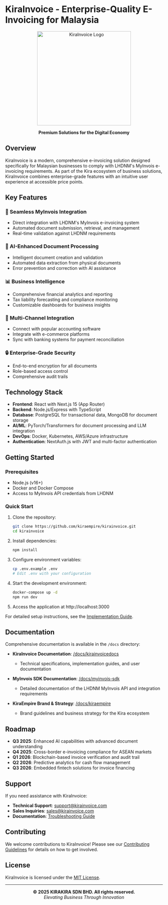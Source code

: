 # KiraInvoice - Enterprise-Quality E-Invoicing for Malaysia

<p align="center">
  <img src="docs/assets/images/kirainvoice-logo.png" alt="KiraInvoice Logo" width="300"/>
</p>

<p align="center">
  <b>Premium Solutions for the Digital Economy</b>
</p>

## Overview

KiraInvoice is a modern, comprehensive e-invoicing solution designed specifically for Malaysian businesses to comply with LHDNM's MyInvois e-invoicing requirements. As part of the Kira ecosystem of business solutions, KiraInvoice combines enterprise-grade features with an intuitive user experience at accessible price points.

## Key Features

### 🔄 Seamless MyInvois Integration
- Direct integration with LHDNM's MyInvois e-invoicing system
- Automated document submission, retrieval, and management
- Real-time validation against LHDNM requirements

### 🤖 AI-Enhanced Document Processing
- Intelligent document creation and validation
- Automated data extraction from physical documents
- Error prevention and correction with AI assistance

### 📊 Business Intelligence
- Comprehensive financial analytics and reporting
- Tax liability forecasting and compliance monitoring
- Customizable dashboards for business insights

### 🔌 Multi-Channel Integration
- Connect with popular accounting software
- Integrate with e-commerce platforms
- Sync with banking systems for payment reconciliation

### 🔒 Enterprise-Grade Security
- End-to-end encryption for all documents
- Role-based access control
- Comprehensive audit trails

## Technology Stack

- **Frontend**: React with Next.js 15 (App Router)
- **Backend**: Node.js/Express with TypeScript
- **Database**: PostgreSQL for transactional data, MongoDB for document storage
- **AI/ML**: PyTorch/Transformers for document processing and LLM integration
- **DevOps**: Docker, Kubernetes, AWS/Azure infrastructure
- **Authentication**: NextAuth.js with JWT and multi-factor authentication

## Getting Started

### Prerequisites

- Node.js (v16+)
- Docker and Docker Compose
- Access to MyInvois API credentials from LHDNM

### Quick Start

1. Clone the repository:
   ```bash
   git clone https://github.com/kiraempire/kirainvoice.git
   cd kirainvoice
   ```

2. Install dependencies:
   ```bash
   npm install
   ```

3. Configure environment variables:
   ```bash
   cp .env.example .env
   # Edit .env with your configuration
   ```

4. Start the development environment:
   ```bash
   docker-compose up -d
   npm run dev
   ```

5. Access the application at http://localhost:3000

For detailed setup instructions, see the [Implementation Guide](docs/kirainvoicedocs/implementation/step-by-step-guide.md).

## Documentation

Comprehensive documentation is available in the `/docs` directory:

- **KiraInvoice Documentation**: [/docs/kirainvoicedocs](docs/kirainvoicedocs/README.md)
  - Technical specifications, implementation guides, and user documentation

- **MyInvois SDK Documentation**: [/docs/myinvois-sdk](docs/myinvois-sdk/README.md)
  - Detailed documentation of the LHDNM MyInvois API and integration requirements

- **KiraEmpire Brand & Strategy**: [/docs/kiraempire](docs/kiraempire/README.md)
  - Brand guidelines and business strategy for the Kira ecosystem

## Roadmap

- **Q3 2025**: Enhanced AI capabilities with advanced document understanding
- **Q4 2025**: Cross-border e-invoicing compliance for ASEAN markets
- **Q1 2026**: Blockchain-based invoice verification and audit trail
- **Q2 2026**: Predictive analytics for cash flow management
- **Q3 2026**: Embedded fintech solutions for invoice financing

## Support

If you need assistance with KiraInvoice:

- **Technical Support**: support@kirainvoice.com
- **Sales Inquiries**: sales@kirainvoice.com
- **Documentation**: [Troubleshooting Guide](docs/kirainvoicedocs/user-guides/troubleshooting.md)

## Contributing

We welcome contributions to KiraInvoice! Please see our [Contributing Guidelines](CONTRIBUTING.md) for details on how to get involved.

## License

KiraInvoice is licensed under the [MIT License](LICENSE).

---

<p align="center">
  <b>© 2025 KIRAKIRA SDN BHD. All rights reserved.</b><br>
  <i>Elevating Business Through Innovation</i>
</p> 
